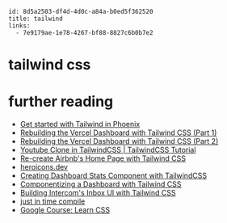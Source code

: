 ```
id: 8d5a2503-df4d-4d0c-a84a-b0ed5f362520
title: tailwind
links:
  - 7e9179ae-1e78-4267-bf88-8827c6b0b7e2
```

# tailwind css

# further reading

* [Get started with Tailwind in Phoenix][1]
* [Rebuilding the Vercel Dashboard with Tailwind CSS (Part 1)][2]
* [Rebuilding the Vercel Dashboard with Tailwind CSS (Part 2)][3]
* [Youtube Clone in TailwindCSS | TailwindCSS Tutorial][4]
* [Re-create Airbnb's Home Page with Tailwind CSS][5]
* [heroicons.dev][6]
* [Creating Dashboard Stats Component with TailwindCSS][7]
* [Componentizing a Dashboard with Tailwind CSS][8]
* [Building Intercom's Inbox UI with Tailwind CSS][9]
* [just in time compile][10]
* [Google Course: Learn CSS][11]

[1]: https://fullstackphoenix.com/tutorials/get-started-with-tailwind-in-phoenix
[2]: https://www.youtube.com/watch?v=r6mykOig_Bs
[3]: https://www.youtube.com/watch?v=xIuXxB7qG2Y
[4]: https://www.youtube.com/watch?v=jvEUI9iTasc
[5]: https://www.youtube.com/watch?v=7phZqghhho0
[6]: https://heroicons.dev/
[7]: https://www.youtube.com/watch?v=bM4ToYFpUZM
[8]: https://www.youtube.com/watch?v=wilxJLjuBp4
[9]: https://www.youtube.com/watch?v=cg1qbkG0KRI
[10]: https://tailwindcss.com/docs/just-in-time-mode
[11]: https://web.dev/learn/css/
